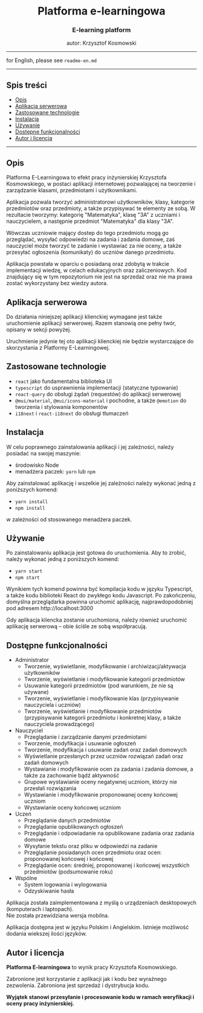 <div align="center">

# Platforma e-learningowa

### E-learning platform

autor: Krzysztof Kosmowski

</div>

---

for English, please see `readme-en.md`

---

## Spis treści

- [Opis](#opis)
- [Aplikacja serwerowa](#aplikacja-serwerowa)
- [Zastosowane technologie](#zastosowane-technologie)
- [Instalacja](#instalacja)
- [Używanie](#używanie)
- [Dostępne funkcjonalności](#dostępne-funkcjonalności)
- [Autor i licencja](#autor-i-licencja)

---

## Opis

Platforma E-Learningowa to efekt pracy inżynierskiej Krzysztofa Kosmowskiego, w postaci aplikacji internetowej pozwalającej na tworzenie i zarządzanie klasami, przedmiotami i użytkownikami.

Aplikacja pozwala tworzyć administratorowi użytkowników, klasy, kategorie przedmiotów oraz przedmioty, a także przypisywać te elementy ze sobą. W rezultacie tworzymy: kategorię "Matematyka", klasę "3A" z uczniami i nauczycielem, a następnie przedmiot "Matematyka" dla klasy "3A".

Wówczas uczniowie mający dostep do tego przedmiotu mogą go przeglądać, wysyłać odpowiedzi na zadania i zadania domowe, zaś nauczyciel może tworzyć te zadanie i wystawiać za nie oceny, a także przesyłać ogłoszenia (komunikaty) do uczniów danego przedmiotu.

Aplikacja powstała w oparciu o posiadaną oraz zdobytą w trakcie implementacji wiedzę, w celach edukacyjnych oraz zaliczeniowych. Kod znajdujący się w tym repozytorium nie jest na sprzedaż oraz nie ma prawa zostać wykorzystany bez wiedzy autora.

## Aplikacja serwerowa

Do działania niniejszej aplikacji klienckiej wymagane jest także uruchomienie aplikacji serwerowej. Razem stanowią one pełny twór, opisany w sekcji powyżej.

Uruchmienie jedynie tej oto aplikacji klienckiej nie będzie wystarczające do skorzystania z Platformy E-Learningowej.

## Zastosowane technologie

- `react` jako fundamentalna biblioteka UI
- `typescript` do usprawnienia implementacji (statyczne typowanie)
- `react-query` do obsługi żądań (requestów) do aplikacji serwerowej
- `@mui/material`, `@mui/icons-material` i pochodne, a także `@emotion` do tworzenia i stylowania komponentów
- `i18next` i `react-i18next` do obsługi tłumaczeń

## Instalacja

W celu poprawnego zainstalowania aplikacji i jej zależności, należy posiadać na swojej maszynie:

- środowisko Node
- menadżera paczek: `yarn` lub `npm`

Aby zainstalować aplikację i wszelkie jej zależności należy wykonać jedną z poniższych komend:

- `yarn install`
- `npm install`

w zależności od stosowanego menadżera paczek.

## Używanie

Po zainstalowaniu aplikacja jest gotowa do uruchomienia. Aby to zrobić, należy wykonać jedną z poniższych komend:

- `yarn start`
- `npm start`

Wynikiem tych komend powinna być kompilacja kodu w języku Typescript, a także kodu biblioteki React do zwykłego kodu Javascript. Po zakończeniu, domyślna przeglądarka powinna uruchomić aplikację, najprawdopodobniej pod adresem http://localhost:3000

Gdy aplikacja kliencka zostanie uruchomiona, należy również uruchomić aplikację serwerową – obie ściśle ze sobą współpracują.

## Dostępne funkcjonalności

- Administrator
  - Tworzenie, wyświetlanie, modyfikowanie i archiwizacj/aktywacja użytkowników
  - Tworzenie, wyświetlanie i modyfikowanie kategorii przedmiotów
  - Usuwanie kategorii przedmiotów (pod warunkiem, że nie są używane)
  - Tworzenie, wyświetlanie i modyfikowanie klas (przypisywanie nauczyciela i uczniów)
  - Tworzenie, wyświetlanie i modyfikowanie przedmiotów (przypisywanie kategorii przedmiotu i konkretnej klasy, a także nauczyciela prowadzącego)
- Nauczyciel
  - Przeglądanie i zarządzanie danymi przedmiotami
  - Tworzenie, modyfikacja i usuwanie ogłoszeń
  - Tworzenie, modyfikacja i usuwanie zadań oraz zadań domowych
  - Wyświetlanie przesłanych przez uczniów rozwiązań zadań oraz zadań domowych
  - Wystawianie i modyfikowanie ocen za zadania i zadania domowe, a także za zachowanie bądź aktywność
  - Grupowe wystawianie oceny negatywnej uczniom, którzy nie przesłali rozwiązania
  - Wystawianie i modyfikowanie proponowanej oceny końcowej uczniom
  - Wystawianie oceny końcowej uczniom
- Uczeń
  - Przeglądanie danych przedmiotów
  - Przeglądanie opublikowanych ogłoszeń
  - Przeglądanie i odpowiadanie na opublikowane zadania oraz zadania domowe
  - Wysyłanie tekstu oraz pliku w odpowiedzi na zadanie
  - Przeglądanie posiadanych ocen przedmiotu oraz ocen: proponowanej końcowej i końcowej
  - Przeglądanie ocen: średniej, proponowanej i końcowej wszystkich przedmiotów (podsumowanie roku)
- Wspólne
  - System logowania i wylogowania
  - Odzyskiwanie hasła

Aplikacja została zaimplementowana z myślą o urządzeniach desktopowych (komputerach i laptopach).<br />
Nie została przewidziana wersja mobilna.

Aplikacja dostępna jest w języku Polskim i Angielskim. Istnieje możliwość dodania wiekszej ilości języków.

## Autor i licencja

**Platforma E-learningowa** to wynik pracy Krzysztofa Kosmowskiego.

Zabronione jest korzystanie z aplikacji jak i kodu bez wyraźnego zezwolenia. Zabroniona jest sprzedaż i dystrybucja kodu.

**Wyjątek stanowi przesyłanie i procesowanie kodu w ramach weryfikacji i oceny pracy inżynierskiej.**
